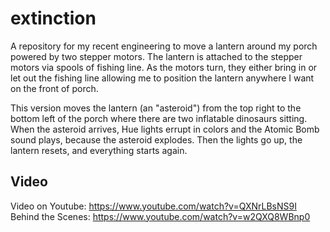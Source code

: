 # extinction

A repository for my recent engineering to move a lantern around my porch powered by two stepper motors. 
The lantern is attached to the stepper motors via spools of fishing line. As the motors turn, they either
bring in or let out the fishing line allowing me to position the lantern anywhere I want on the front of
porch.

This version moves the lantern (an "asteroid") from the top right to the bottom left of the porch where
there are two inflatable dinosaurs sitting. When the asteroid arrives, Hue lights errupt in colors and the
Atomic Bomb sound plays, because the asteroid explodes. Then the lights go up, the lantern resets, and
everything starts again.

## Video

Video on Youtube: https://www.youtube.com/watch?v=QXNrLBsNS9I
Behind the Scenes: https://www.youtube.com/watch?v=w2QXQ8WBnp0
